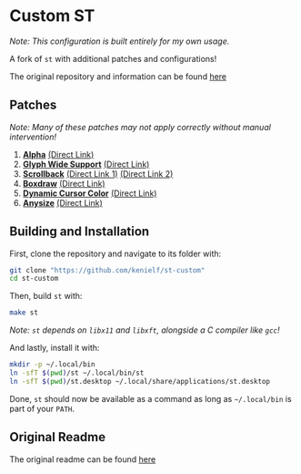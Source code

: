 # Custom ST
*Note: This configuration is built entirely for my own usage.*

A fork of `st` with additional patches and configurations!

The original repository and information can be found [here](https://st.suckless.org/)

## Patches
*Note: Many of these patches may not apply correctly without manual intervention!*

 1. **[Alpha](https://st.suckless.org/patches/alpha/)** 
 [(Direct Link)](https://st.suckless.org/patches/alpha/st-alpha-20220206-0.8.5.diff)
 2. **[Glyph Wide Support](https://st.suckless.org/patches/glyph_wide_support/)** 
 [(Direct Link)](https://st.suckless.org/patches/glyph_wide_support/st-glyph-wide-support-20220411-ef05519.diff)
 3. **[Scrollback](https://st.suckless.org/patches/scrollback/)**
 [(Direct Link 1)](https://st.suckless.org/patches/scrollback/st-scrollback-20210507-4536f46.diff)
 [(Direct Link 2)](https://st.suckless.org/patches/scrollback/st-scrollback-mouse-20220127-2c5edf2.diff)
 4. **[Boxdraw](https://st.suckless.org/patches/boxdraw/)**
 [(Direct Link)](https://st.suckless.org/patches/boxdraw/st-boxdraw_v2-0.8.5.diff)
 5. **[Dynamic Cursor Color](https://st.suckless.org/patches/dynamic-cursor-color/)**
 [(Direct Link)](https://st.suckless.org/patches/dynamic-cursor-color/st-dynamic-cursor-color-0.9.diff)
 6. **[Anysize](https://st.suckless.org/patches/anysize/)**
 [(Direct Link)](https://st.suckless.org/patches/anysize/st-anysize-20220718-baa9357.diff)

## Building and Installation
First, clone the repository and navigate to its folder with:
```bash
git clone "https://github.com/kenielf/st-custom"
cd st-custom
```

Then, build `st` with:
```bash
make st
```
*Note: `st` depends on `libx11` and `libxft`, alongside a C compiler like `gcc`!*

And lastly, install it with:
```bash
mkdir -p ~/.local/bin
ln -sfT $(pwd)/st ~/.local/bin/st
ln -sfT $(pwd)/st.desktop ~/.local/share/applications/st.desktop
```

Done, `st` should now be available as a command as long as `~/.local/bin` is 
part of your `PATH`.

## Original Readme
The original readme can be found [here](/README)

